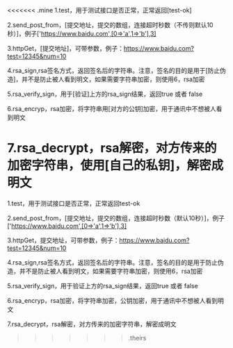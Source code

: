 <<<<<<< .mine
1.test，用于测试接口是否正常，正常返回[test-ok]

2.send_post_from，[提交地址，提交的数组，连接超时秒数（不传则默认10秒）]，例子['https://www.baidu.com',[0=>'a',1=>'b'],3]

3.httpGet，[提交地址]，可带参数，例子：https://www.baidu.com?test=12345&num=10

4.rsa_sign,rsa签名方式，返回签名后的字符串。注意，签名的目的是用于[防止伪造]，并不是防止被人看到明文，如果需要字符串加密，则使用6，rsa加密

5.rsa_verify_sign，用于[验证]上方的rsa_sign结果，返回true 或者 false

6.rsa_encryp，rsa加密，将字符串用[对方的公钥]加密，用于通讯中不想被人看到明文

7.rsa_decrypt，rsa解密，对方传来的加密字符串，使用[自己的私钥]，解密成明文
=======
1.test，用于测试接口是否正常，正常返回test-ok

2.send_post_from，[提交地址，提交的数组，连接超时秒数（默认10秒）]，例子['https://www.baidu.com',[0=>'a',1=>'b'],3]

3.httpGet，提交地址，可带参数，例子：https://www.baidu.com?test=12345&num=10

4.rsa_sign,rsa签名方式，返回签名后的字符串。注意，签名的目的是用于防止伪造，并不是防止被人看到明文，如果需要字符串加密，则使用6，rsa加密

5.rsa_verify_sign，用于验证上方的rsa_sign结果，返回true 或者 false

6.rsa_encryp，rsa加密，将字符串加密，公钥加密，用于通讯中不想被人看到明文

7.rsa_decrypt，rsa解密，对方传来的加密字符串，解密成明文
>>>>>>> .theirs
